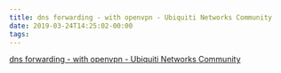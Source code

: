 ```yaml
---
title: dns forwarding - with openvpn - Ubiquiti Networks Community
date: 2019-03-24T14:25:02-00:00
tags:
---
```


[dns forwarding - with openvpn - Ubiquiti Networks Community](https://community.ubnt.com/t5/EdgeRouter/dns-forwarding-with-openvpn/td-p/1955992)
